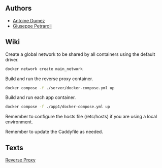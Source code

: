 ## Authors
- [Antoine Dumez](https://github.com/antoinedumez)
- [Giuseppe Petraroli](https://github.com/gpetraroli)

## Wiki
Create a global network to be shared by all containers using the default driver.
```bash
docker network create main_network
```

Build and run the reverse proxy container.
```bash
docker compose -f ./server/docker-compose.yml up
```

Build and run each app container.
```bash
docker compose -f ./app1/docker-compose.yml up
```

Remember to configure the hosts file (/etc/hosts) if you are using a local environment.

Remember to update the Caddyfile as needed.

## Texts
[Reverse Proxy](wiki/reverse_proxy.md)